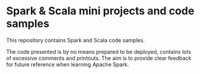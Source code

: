 # Spark &amp; Scala mini projects and code samples

This repository contains Spark and Scala code samples.

The code presented is by no means prepared to be deployed, contains lots of excessive comments and printouts. The aim is to provide clear feedback for future reference when learning Apache Spark.

